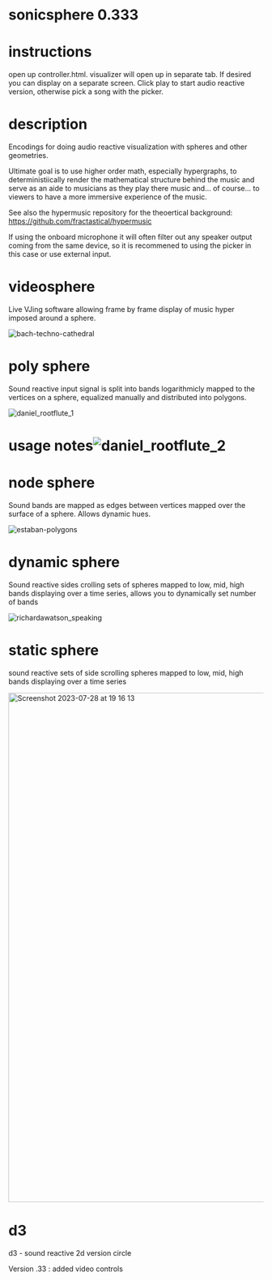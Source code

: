 # sonicsphere 0.333

# instructions

open up controller.html. visualizer will open up in separate tab. If desired you can display on a separate screen. Click play to start audio reactive version, otherwise pick a song with the picker. 

# description

Encodings for doing audio reactive visualization with spheres and other geometries. 

Ultimate goal is to use higher order math, especially hypergraphs, to deterministiically render the mathematical structure behind the music and serve as an aide to musicians as they play there music and... of course... to viewers to have a more immersive experience of the music. 

See also the hypermusic repository for the theoertical background: https://github.com/fractastical/hypermusic


If using the onboard microphone it will often filter out any speaker output coming from the same device, so it is recommened to using the picker in this case or use external input. 


# videosphere

Live VJing software allowing frame by frame display of music hyper imposed around a sphere. 

![bach-techno-cathedral](https://github.com/fractastical/sonicsourcecode/assets/589191/a54d9be5-cf29-4983-a944-a333e4375b6a)


# poly sphere

Sound reactive input signal is split into bands logarithmicly mapped to the vertices on a sphere, equalized manually and distributed into polygons. 

![daniel_rootflute_1](https://github.com/fractastical/sonicsourcecode/assets/589191/dfa2e145-26e9-43e6-8758-588dd2bee8df) 

# usage notes![daniel_rootflute_2](https://github.com/fractastical/sonicsourcecode/assets/589191/d0ec26fb-25e0-4d22-8fac-7901c891134f)




# node sphere

Sound bands are mapped as edges between vertices mapped over the surface of a sphere. Allows dynamic hues.  

![estaban-polygons](https://github.com/fractastical/sonicsourcecode/assets/589191/301f81b2-2ee1-4a05-9067-ec538fe68a69)


# dynamic sphere

Sound reactive sides crolling sets of spheres mapped to low, mid, high bands displaying over a time series, allows you to dynamically set number of bands

![richardawatson_speaking](https://github.com/fractastical/sonicsourcecode/assets/589191/2d287873-0ade-415d-84ba-769398e86445)

# static sphere

sound reactive sets of side scrolling spheres mapped to low, mid, high bands displaying over a time series

<img width="1006" alt="Screenshot 2023-07-28 at 19 16 13" src="https://github.com/fractastical/audiosphere/assets/589191/d147a44c-f533-49b1-944f-c31ad5c26613">


# d3

d3 - sound reactive 2d version circle


Version .33 : added video controls
